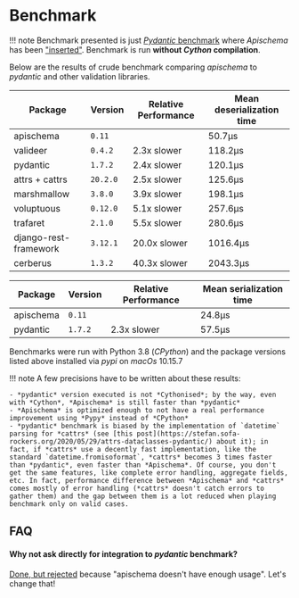 # Benchmark

!!! note
    Benchmark presented is just [*Pydantic* benchmark](https://github.com/samuelcolvin/pydantic/tree/master/benchmarks) where *Apischema* has been ["inserted"](https://github.com/wyfo/pydantic/tree/benchmark_apischema). Benchmark is run **without *Cython* compilation**.

Below are the results of crude benchmark comparing *apischema* to *pydantic* and other validation libraries.

Package | Version | Relative Performance | Mean deserialization time
--- | --- | --- | ---
apischema | `0.11` |  | 50.7μs
valideer | `0.4.2` | 2.3x slower | 118.2μs
pydantic | `1.7.2` | 2.4x slower | 120.1μs
attrs + cattrs | `20.2.0` | 2.5x slower | 125.6μs
marshmallow | `3.8.0` | 3.9x slower | 198.1μs
voluptuous | `0.12.0` | 5.1x slower | 257.6μs
trafaret | `2.1.0` | 5.5x slower | 280.6μs
django-rest-framework | `3.12.1` | 20.0x slower | 1016.4μs
cerberus | `1.3.2` | 40.3x slower | 2043.3μs

Package | Version | Relative Performance | Mean serialization time
--- | --- | --- | ---
apischema | `0.11` |  | 24.8μs
pydantic | `1.7.2` | 2.3x slower | 57.5μs

Benchmarks were run with Python 3.8 (*CPython*) and the package versions listed above installed via *pypi* on *macOs* 10.15.7

!!! note
    A few precisions have to be written about these results:
    
    - *pydantic* version executed is not *Cythonised*; by the way, even with *Cython*, *Apischema* is still faster than *pydantic*
    - *Apischema* is optimized enough to not have a real performance improvement using *Pypy* instead of *CPython*
    - *pydantic* benchmark is biased by the implementation of `datetime` parsing for *cattrs* (see [this post](https://stefan.sofa-rockers.org/2020/05/29/attrs-dataclasses-pydantic/) about it); in fact, if *cattrs* use a decently fast implementation, like the standard `datetime.fromisoformat`, *cattrs* becomes 3 times faster than *pydantic*, even faster than *Apischema*. Of course, you don't get the same features, like complete error handling, aggregate fields, etc. In fact, performance difference between *Apischema* and *cattrs* comes mostly of error handling (*cattrs* doesn't catch errors to gather them) and the gap between them is a lot reduced when playing benchmark only on valid cases.
    
    
## FAQ

#### Why not ask directly for integration to *pydantic* benchmark?
[Done, but rejected](https://github.com/samuelcolvin/pydantic/pull/1525#issuecomment-630422702) because "apischema doesn't have enough usage". Let's change that!


